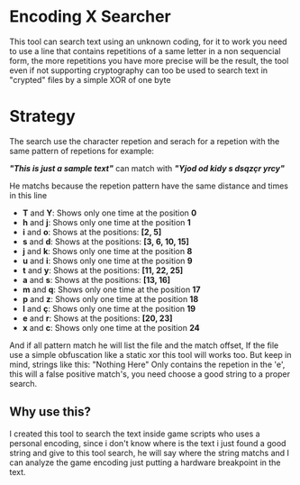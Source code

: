 ﻿# Encoding X Searcher

This tool can search text using an unknown coding, for it to work you need to use a line that contains repetitions of a same letter in a non sequencial form, the more repetitions you have more precise will be the result, the tool even if not supporting cryptography can too be used to search text in "crypted" files by a simple XOR of one byte

# Strategy

The search use the character repetion and serach for a repetion with the same pattern of repetions
for example:

***"This is just a sample text"***
can match with
***"Yjod od kidy s dsqzçr yrcy"***

He matchs because the repetion pattern have the same distance and times in this line

- **T** and **Y**: Shows only one time at the position **0**
- **h** and **j**: Shows only one time at the position **1**
- **i** and **o**: Shows at the positions: **[2, 5]**
- **s** and **d**: Shows  at the positions: **[3, 6, 10, 15]**
- **j** and **k**: Shows only one time at the position **8**
- **u** and **i**: Shows only one time at the position **9**
- **t** and **y**: Shows at the positions: **[11, 22, 25]**
- **a** and **s**: Shows at the positions: **[13, 16]**
- **m** and **q**: Shows only one time at the position **17**
- **p** and **z**: Shows only one time at the position **18**
- **l** and **ç**: Shows only one time at the position **19**
- **e** and **r**: Shows at the positions: **[20, 23]**
- **x** and **c**: Shows only one time at the position **24**

And if all pattern match he will list the file and the match offset, If the file use a simple obfuscation like a static xor this tool will works too.
But keep in mind, strings like this:
"Nothing Here"
Only contains the repetion in the 'e', this will a false positive match's, you need choose a good string to a proper search.

## Why use this?
I created this tool to search the text inside game scripts who uses a personal encoding, since i don't know where is the text i just found a good string and give to this tool search, he will say where the string matchs and I can analyze the game encoding just putting a hardware breakpoint in the text.
